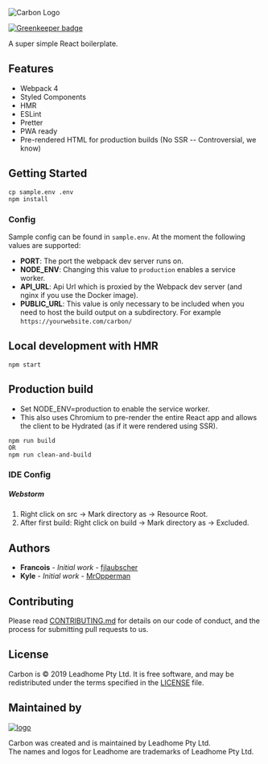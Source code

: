 ![Carbon Logo](https://i.imgur.com/JX6nZks.png)

[![Greenkeeper badge](https://badges.greenkeeper.io/leadhomesa/carbon.svg)](https://greenkeeper.io/)

A super simple React boilerplate.

## Features
- Webpack 4
- Styled Components
- HMR
- ESLint
- Pretter
- PWA ready
- Pre-rendered HTML for production builds (No SSR -- Controversial, we know)

## Getting Started
```
cp sample.env .env
npm install
```

### Config
Sample config can be found in `sample.env`.
At the moment the following values are supported:
- **PORT**: The port the webpack dev server runs on.
- **NODE_ENV**: Changing this value to `production` enables a service worker.
- **API_URL**: Api Url which is proxied by the Webpack dev server (and nginx if you use the Docker image).
- **PUBLIC_URL**: This value is only necessary to be included when you need to host the build output on a subdirectory. For example `https://yourwebsite.com/carbon/`

## Local development with HMR
```
npm start
```

## Production build
- Set NODE_ENV=production to enable the service worker.
- This also uses Chromium to pre-render the entire React app and allows the client to be Hydrated (as if it were rendered using SSR).
```
npm run build
OR
npm run clean-and-build
```

### IDE Config
##### Webstorm
1. Right click on src -> Mark directory as -> Resource Root.
2. After first build: Right click on build -> Mark directory as -> Excluded.

## Authors

* **Francois** - *Initial work* - [fjlaubscher](https://github.com/fjlaubscher)
* **Kyle** - *Initial work* - [MrOpperman](https://github.com/MrOpperman)

## Contributing

Please read [CONTRIBUTING.md](CONTRIBUTING.md) for details on our code of conduct, and the process for submitting pull requests to us.

License
-------

Carbon is © 2019 Leadhome Pty Ltd.
It is free software, and may be redistributed under the terms specified in the [LICENSE](LICENSE.md) file.

Maintained by
----------------

[![logo](https://i.imgur.com/QH4yUje.png)](https://leadhome.co.za?utm_source=github)

Carbon was created and is maintained by Leadhome Pty Ltd.<br />
The names and logos for Leadhome are trademarks of Leadhome Pty Ltd.
